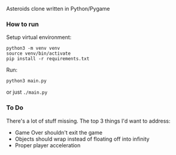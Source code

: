 Asteroids clone written in Python/Pygame

### How to run

Setup virtual environment:
```
python3 -m venv venv
source venv/bin/activate
pip install -r requirements.txt
```

Run:
```
python3 main.py
```
or just `./main.py`

### To Do

There's a lot of stuff missing. The top 3 things I'd want to address:
* Game Over shouldn't exit the game
* Objects should wrap instead of floating off into infinity
* Proper player acceleration
